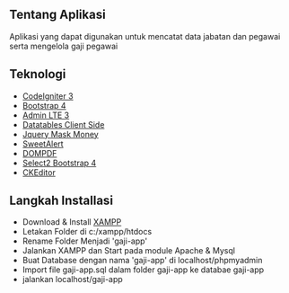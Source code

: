## Tentang Aplikasi
Aplikasi yang dapat digunakan untuk mencatat data jabatan dan pegawai serta mengelola gaji pegawai

## Teknologi

- [CodeIgniter 3](https://codeigniter.com/)
- [Bootstrap 4](https://getbootstrap.com/docs/4.6/getting-started/introduction/)
- [Admin LTE 3](https://adminlte.io/themes/v3/)
- [Datatables Client Side](https://datatables.net/)
- [Jquery Mask Money](https://plugins.jquery.com/maskMoney/)
- [SweetAlert](https://sweetalert2.github.io/)
- [DOMPDF](https://github.com/dompdf/dompdf)
- [Select2 Bootstrap 4](https://select2.org/)
- [CKEditor](https://ckeditor.com/)

## Langkah Installasi
- Download & Install [XAMPP](https://www.apachefriends.org/download.html)
- Letakan Folder di c:/xampp/htdocs
- Rename Folder Menjadi 'gaji-app'
- Jalankan XAMPP dan Start pada module Apache & Mysql
- Buat Database dengan nama 'gaji-app' di localhost/phpmyadmin
- Import file gaji-app.sql dalam folder gaji-app ke databae gaji-app
- jalankan localhost/gaji-app
